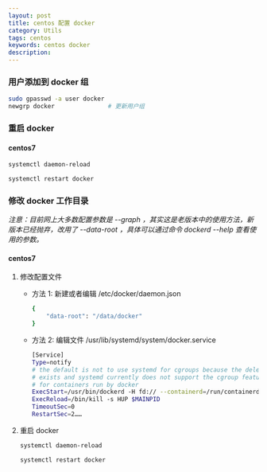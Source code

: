 ```yaml
---
layout: post
title: centos 配置 docker
category: Utils
tags: centos
keywords: centos docker
description:
---
```


### 用户添加到 docker 组

```bash
sudo gpasswd -a user docker
newgrp docker               # 更新用户组
```

### 重启 docker

#### centos7

```bash
systemctl daemon-reload

systemctl restart docker
```

### 修改 docker 工作目录

*注意：目前网上大多数配置参数是  --graph ，其实这是老版本中的使用方法，新版本已经抛弃，改用了 --data-root ，具体可以通过命令 dockerd --help 查看使用的参数。*

#### centos7

1. 修改配置文件

    - 方法 1: 新建或者编辑 /etc/docker/daemon.json

        ```bash
        {
            "data-root": "/data/docker"
        }
        ```

    - 方法 2: 编辑文件 /usr/lib/systemd/system/docker.service

        ```bash
        [Service]
        Type=notify
        # the default is not to use systemd for cgroups because the delegate issues still
        # exists and systemd currently does not support the cgroup feature set required
        # for containers run by docker
        ExecStart=/usr/bin/dockerd -H fd:// --containerd=/run/containerd/containerd.sock --data-root=/data/docker
        ExecReload=/bin/kill -s HUP $MAINPID
        TimeoutSec=0
        RestartSec=2……
        ```

2. 重启 docker

    ```bash
    systemctl daemon-reload

    systemctl restart docker
    ```

